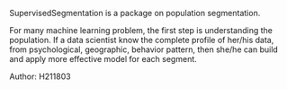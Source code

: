 SupervisedSegmentation is a package on population segmentation.

For many machine learning problem, the first step is understanding the 
population. If a data scientist know the complete profile of her/his data, from
psychological, geographic, behavior pattern, then she/he can build and apply 
more effective model for each segment.

Author: H211803